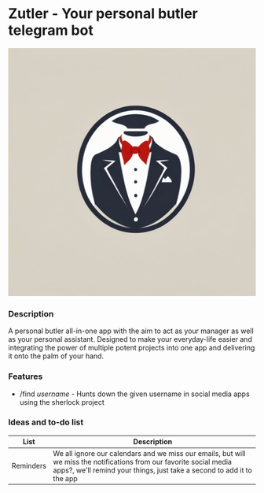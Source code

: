 # Zutler - Your personal butler telegram bot

![logo](images/logo.png)

### Description
A personal butler all-in-one app with the aim to act as your manager as well as your personal assistant. Designed to make your everyday-life easier and integrating the power of multiple potent projects into one app and delivering it onto the palm of your hand.

### Features
- /find *username* - Hunts down the given username in social media apps using the sherlock project

### Ideas and to-do list
| List    | Description | 
|---------|-------------|
|Reminders|We all ignore our calendars and we miss our emails, but will we miss the notifications from our favorite social media apps?, we'll remind your things, just take a second to add it to the app|
